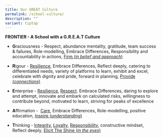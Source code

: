 ```yaml
---
title: Our GREAT Culture
permalink: /school-culture/
description: ""
variant: tiptap
---
```

<p><strong>FRONTIER - A School with a G.R.E.A.T Culture</strong></p>
<ul>
<li>
<p><strong>G</strong>raciousness - Respect, abundance mentality, gratitude, team success &amp; failures, Role-modelling, Embrace Differences,&nbsp;Responsibility&nbsp;and accountability in actions,&nbsp;<span style="text-decoration: underline;">Firm (<em>in belief and approach</em>)</span></p>
</li>
<li>
<p><strong>R</strong>igour -&nbsp;<span style="text-decoration: underline;">Resilience</span>, Embrace Differences, Reflect deeply, catering to differentiated needs, variety of platforms to learn, exhibit and excel, celebrate with dignity and pride, forward in planning,&nbsp;<span style="text-decoration: underline;">Provide (<em>connections</em>)</span></p>
</li>
<li>
<p><strong>E</strong>nterprise -&nbsp;<span style="text-decoration: underline;">Resilience</span>,&nbsp;<span style="text-decoration: underline;">Respect</span>. Embrace Differences, daring to explore and attempt, innovate and embark on calculated risks, willingness to contribute beyond, motivated to learn, striving for peaks of excellence</p>
</li>
<li>
<p><strong>A</strong>ffirmation -&nbsp;&nbsp;<span style="text-decoration: underline;">Care</span>, Embrace Differences, Role-modelling, positive education,&nbsp;<span style="text-decoration: underline;">Inspire (<em>understanding</em>)</span></p>
</li>
<li>
<p><strong>T</strong>hinking -&nbsp;<span style="text-decoration: underline;">Integrity</span>,&nbsp;<span style="text-decoration: underline;">Loyalty</span>,&nbsp;<span style="text-decoration: underline;">Responsibility</span>, constructive mindset, Reflect deeply,&nbsp;<span style="text-decoration: underline;">Elicit The Shine (<em>in the eyes</em>)</span></p>
</li>
</ul>